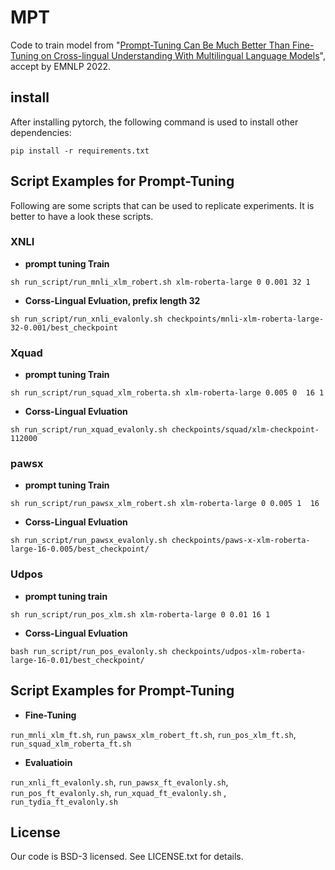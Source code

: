 # MPT
Code to train model from "[Prompt-Tuning Can Be Much Better Than Fine-Tuning on Cross-lingual Understanding With Multilingual Language Models](https://arxiv.org/pdf/2210.12360.pdf)", accept by EMNLP 2022.

## install

After installing pytorch, the following command is used to install other dependencies:
```
pip install -r requirements.txt
```

## Script Examples for Prompt-Tuning
Following are some scripts that can be used to replicate experiments. It is better to have a look these scripts.

### XNLI
* **prompt tuning Train**
```
sh run_script/run_mnli_xlm_robert.sh xlm-roberta-large 0 0.001 32 1
```
* **Corss-Lingual Evluation, prefix length  32**
```
sh run_script/run_xnli_evalonly.sh checkpoints/mnli-xlm-roberta-large-32-0.001/best_checkpoint
```


### Xquad
* **prompt tuning Train**
```
sh run_script/run_squad_xlm_roberta.sh xlm-roberta-large 0.005 0  16 1
```

* **Corss-Lingual Evluation**
```
sh run_script/run_xquad_evalonly.sh checkpoints/squad/xlm-checkpoint-112000
```



### pawsx
* **prompt tuning Train**
```
sh run_script/run_pawsx_xlm_robert.sh xlm-roberta-large 0 0.005 1  16
```

* **Corss-Lingual Evluation**
```
sh run_script/run_pawsx_evalonly.sh checkpoints/paws-x-xlm-roberta-large-16-0.005/best_checkpoint/
```

### Udpos
* **prompt tuning train**
```
sh run_script/run_pos_xlm.sh xlm-roberta-large 0 0.01 16 1
```

* **Corss-Lingual Evluation**
```
bash run_script/run_pos_evalonly.sh checkpoints/udpos-xlm-roberta-large-16-0.01/best_checkpoint/
```

## Script Examples for Prompt-Tuning

* **Fine-Tuning**

`run_mnli_xlm_ft.sh`, `run_pawsx_xlm_robert_ft.sh`, `run_pos_xlm_ft.sh`, `run_squad_xlm_roberta_ft.sh`

* **Evaluatioin**

`run_xnli_ft_evalonly.sh`, `run_pawsx_ft_evalonly.sh`, `run_pos_ft_evalonly.sh`, `run_xquad_ft_evalonly.sh` , `run_tydia_ft_evalonly.sh`


## License
Our code is BSD-3 licensed. See LICENSE.txt for details.

